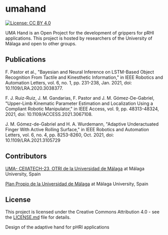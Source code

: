 # umahand
[![License: CC BY 4.0](https://img.shields.io/badge/License-CC%20BY%204.0-lightgrey.svg)](https://creativecommons.org/licenses/by/4.0/)

UMA Hand is an Open Project for the development of grippers for pRHI applications.
This project is hosted by researchers of the University of Málaga and open to other groups.


## Publications
F. Pastor et al., "Bayesian and Neural Inference on LSTM-Based Object Recognition From Tactile and Kinesthetic Information," in IEEE Robotics and Automation Letters, vol. 6, no. 1, pp. 231-238, Jan. 2021, doi: 10.1109/LRA.2020.3038377.

F. J. Ruiz-Ruiz, J. M. Gandarias, F. Pastor and J. M. Gómez-De-Gabriel, "Upper-Limb Kinematic Parameter Estimation and Localization Using a Compliant Robotic Manipulator," in IEEE Access, vol. 9, pp. 48313-48324, 2021, doi: 10.1109/ACCESS.2021.3067108.

J. M. Gómez-de-Gabriel and H. A. Wurdemann, "Adaptive Underactuated Finger With Active Rolling Surface," in IEEE Robotics and Automation Letters, vol. 6, no. 4, pp. 8253-8260, Oct. 2021, doi: 10.1109/LRA.2021.3105729

## Contributors
[UMA- CEIIATECH-23, OTRI de la Universidad de Málaga](https://www.uma.es/otri) at Málaga University, Spain

[Plan Propio de la Universidad de Málaga](https://www.uma.es/servicio-de-investigacion/cms/menu/plan-propio-de-investigacion/?set_language=en) at Málaga University, Spain

## License

This project is licensed under the Creative Commons Attribution 4.0 - see the [LICENSE.md](https://github.com/TaISLab/WalKit/blob/master/LICENSE) file for details.

Design of the adaptive hand for pHRI applications
